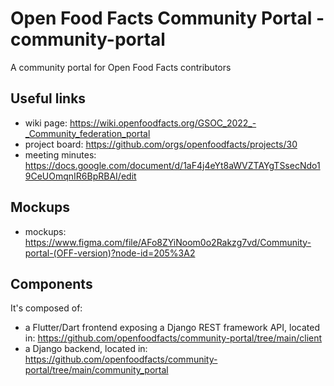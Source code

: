 # Open Food Facts Community Portal - community-portal
A community portal for Open Food Facts contributors

## Useful links
- wiki page: https://wiki.openfoodfacts.org/GSOC_2022_-_Community_federation_portal
- project board: https://github.com/orgs/openfoodfacts/projects/30
- meeting minutes: https://docs.google.com/document/d/1aF4j4eYt8aWVZTAYgTSsecNdo19CeUOmqnIR6BpRBAI/edit

## Mockups
- mockups: https://www.figma.com/file/AFo8ZYiNoom0o2Rakzg7vd/Community-portal-(OFF-version)?node-id=205%3A2

## Components

It's composed of: 
- a Flutter/Dart frontend exposing a Django REST framework API, located in: https://github.com/openfoodfacts/community-portal/tree/main/client
- a Django backend, located in: https://github.com/openfoodfacts/community-portal/tree/main/community_portal
